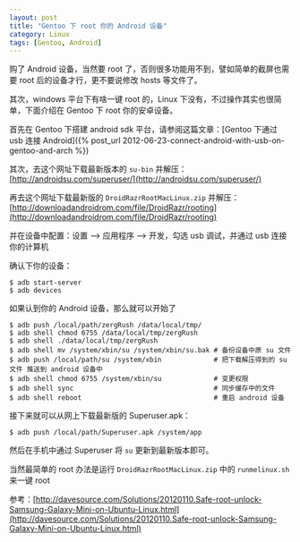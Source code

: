 ```yaml
---
layout: post
title: "Gentoo 下 root 你的 Android 设备"
category: Linux
tags: [Gentoo, Android]
---
```


购了 Android 设备，当然要 root 了，否则很多功能用不到，譬如简单的截屏也需要 root 后的设备才行，更不要说修改 hosts 等文件了。

其次，windows 平台下有啥一键 root 的，Linux 下没有，不过操作其实也很简单，下面介绍在 Gentoo 下 root 你的安卓设备。

首先在 Gentoo 下搭建 android sdk 平台，请参阅这篇文章：[Gentoo 下通过 usb 连接 Android]({% post_url 2012-06-23-connect-android-with-usb-on-gentoo-and-arch %})

<!-- more -->

其次，去这个网址下载最新版本的 `su-bin` 并解压：[http://androidsu.com/superuser/](http://androidsu.com/superuser/)

再去这个网址下载最新版的 `DroidRazrRootMacLinux.zip` 并解压：[http://downloadandroidrom.com/file/DroidRazr/rooting](http://downloadandroidrom.com/file/DroidRazr/rooting)

并在设备中配置：设置 –> 应用程序 –> 开发，勾选 usb 调试，并通过 usb 连接你的计算机

确认下你的设备：

    $ adb start-server
    $ adb devices

如果认到你的 Android 设备，那么就可以开始了

    $ adb push /local/path/zergRush /data/local/tmp/
    $ adb shell chmod 6755 /data/local/tmp/zergRush
    $ adb shell ./data/local/tmp/zergRush
    $ adb shell mv /system/xbin/su /system/xbin/su.bak # 备份设备中原 su 文件
    $ adb push /local/path/su /system/xbin             # 把下载解压得到的 su 文件 推送到 android 设备中
    $ adb shell chmod 6755 /system/xbin/su             # 变更权限
    $ adb shell sync                                   # 同步缓存中的文件
    $ adb shell reboot                                 # 重启 android 设备

接下来就可以从网上下载最新版的 Superuser.apk：

    $ adb push /local/path/Superuser.apk /system/app

然后在手机中通过 Superuser 将 `su` 更新到最新版本即可。

当然最简单的 root 办法是运行 `DroidRazrRootMacLinux.zip` 中的 `runmelinux.sh` 来一键 root

参考：[http://davesource.com/Solutions/20120110.Safe-root-unlock-Samsung-Galaxy-Mini-on-Ubuntu-Linux.html](http://davesource.com/Solutions/20120110.Safe-root-unlock-Samsung-Galaxy-Mini-on-Ubuntu-Linux.html)
